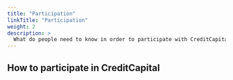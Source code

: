 ```yaml
---
title: "Participation"
linkTitle: "Participation"
weight: 2
description: >
  What do people need to know in order to participate with CreditCapital?
---
```

## How to participate in CreditCapital